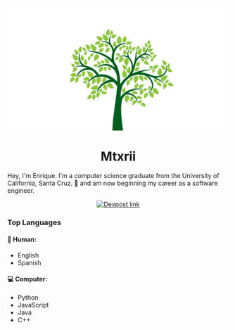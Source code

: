 <!--
**mtxrii/mtxrii** is a ✨ _special_ ✨ repository because its `README.md` (this file) appears on your GitHub profile.

Here are some ideas to get you started:

- 🔭 I’m currently working on ...
- 🌱 I’m currently learning ...
- 👯 I’m looking to collaborate on ...
- 🤔 I’m looking for help with ...
- 💬 Ask me about ...
- 📫 How to reach me: ...
- 😄 Pronouns: ...
- ⚡ Fun fact: ...
-->
<p align="center">
    <a href="https://edavalos.com/" target="_blank">
        <img src="https://raw.githubusercontent.com/mtxrii/mtxrii/master/images/Tree.png" alt="Splash" width="720">
    </a>
</p>
<h1 align="center">
    Mtxrii
</h1>

Hey, I'm Enrique. I'm a computer science graduate from the University of California, Santa Cruz. 🐌 and am now beginning my career as a software engineer.

<p align="center">
    <a href="https://devpost.com/mtxrii" target="_blank">
        <img src="https://seeklogo.com/images/D/devpost-logo-95FF685C5D-seeklogo.com.png" alt="Devpost link" width="64">
    </a>
</p>

### Top Languages
#### 📗 Human:
* English
* Spanish
#### 💻 Computer:
* Python
* JavaScript
* Java
* C++
